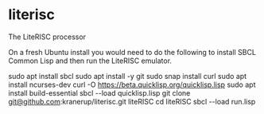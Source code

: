 # literisc
The LiteRISC processor

On a fresh Ubuntu install you would need to do the following to install
SBCL Common Lisp and then run the LiteRISC emulator.

sudo apt install sbcl
sudo apt install -y git
sudo snap install curl
sudo apt install ncurses-dev
curl -O https://beta.quicklisp.org/quicklisp.lisp
sudo apt install build-essential
sbcl --load quicklisp.lisp 
git clone git@github.com:kranerup/literisc.git liteRISC
cd liteRISC
sbcl --load run.lisp

